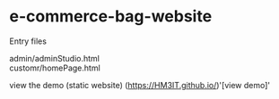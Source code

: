 # e-commerce-bag-website

Entry files

admin/adminStudio.html  <br/>
customr/homePage.html

view the demo (static website) 
(https://HM3IT.github.io/)'[view demo]'
